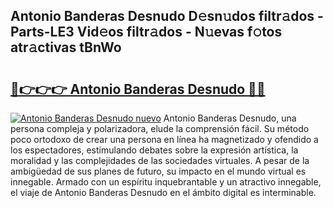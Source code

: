 ## Antonio Banderas Desnudo D𝚎sn𝚞dos filtr𝚊dos - Parts-LE3 Vid𝚎os filtr𝚊dos - N𝚞evas f𝚘tos atr𝚊ctivas tBnWo

# <h2><a href="http://mbdjb7y.tromn.icu/?c=Antonio+Banderas+Desnudo">🔗👉👉👉 Antonio Banderas Desnudo 🔗🔗</a></h2>

[![Antonio Banderas Desnudo nuevo](https://i.imgur.com/pEAQMta.gif)](http://mbdjb7y.tromn.icu/?c=Antonio+Banderas+Desnudo)
Antonio Banderas Desnudo, una persona compleja y polarizadora, elude la comprensión fácil. Su método poco ortodoxo de crear una persona en línea ha magnetizado y ofendido a los espectadores, estimulando debates sobre la expresión artística, la moralidad y las complejidades de las sociedades virtuales. A pesar de la ambigüedad de sus planes de futuro, su impacto en el mundo virtual es innegable. Armado con un espíritu inquebrantable y un atractivo innegable, el viaje de Antonio Banderas Desnudo en el ámbito digital es interminable.
